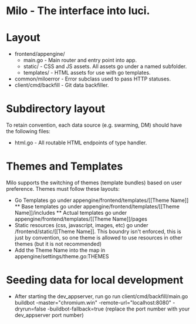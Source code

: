 # Milo - The interface into luci.

# Layout
* frontend/appengine/
  * main.go - Main router and entry point into app.
  * static/ - CSS and JS assets.  All assets go under a named subfolder.
  * templates/ - HTML assets for use with go templates.
* common/miloerror - Error subclass used to pass HTTP statuses.
* client/cmd/backfill - Git data backfiller.

# Subdirectory layout
To retain convention, each data source (e.g. swarming, DM) should have the following files:
* html.go - All routable HTML endpoints of type handler.

# Themes and Templates
Milo supports the switching of themes (template bundles) based on user
preference.  Themes must follow these layouts:
* Go Templates go under appengine/frontend/templates/[[Theme Name]]
** Base templates go under appengine/frontend/templates/[[Theme Name]]/includes
** Actual templates go under appengine/frontend/templates/[[Theme Name]]/pages
* Static resources (css, javascript, images, etc) go under
  /frontend/static/[[Theme Name]].  This boundry isn't enforced, this is just by
  convention, so one theme is allowed to use resources in other themes (but it
  is not recommended)
* Add the Theme Name into the map in appengine/settings/theme.go:THEMES

# Seeding data for local development
* After starting the dev_appserver, run go run client/cmd/backfill/main.go buildbot
  -master="chromium.win" -remote-url="localhost:8080" -dryrun=false
  -buildbot-fallback=true (replace the port number with your dev_appserver port
  number)
